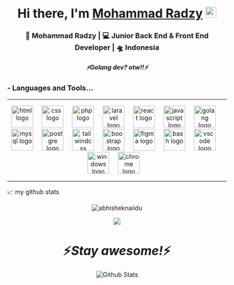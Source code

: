 <div align="center">
   <h1>Hi there, I'm <a href="">Mohammad Radzy</a> <img src="https://media.giphy.com/media/hvRJCLFzcasrR4ia7z/giphy.gif" width="25px"> </h1>
   
</div>


<div align="center">
<h3>👦 Mohammad Radzy | 💻 Junior Back End & Front End Developer | 🛸 Indonesia </h3>
</div>
 
 <h5 align="center">
   <i>⚡️Golang dev? otw!!⚡️</i>
  </h5>
 
 


### - Languages and Tools...

<hr>
<div align="center">
  <img src="https://cdn.jsdelivr.net/gh/devicons/devicon@latest/icons/html5/html5-original.svg" height="50" alt="html logo"/>
  <img width="12" />
  <img src="https://cdn.jsdelivr.net/gh/devicons/devicon@latest/icons/css3/css3-original.svg" height="50" alt="css logo" />
  <img width="12" />
  <img src="https://cdn.jsdelivr.net/gh/devicons/devicon/icons/php/php-original.svg" height="50" alt="php logo" />
  <img width="12" />
  <img src="https://cdn.jsdelivr.net/gh/devicons/devicon/icons/laravel/laravel-original.svg" height="50" alt="laravel logo" />
  <img width="12" />
  <img src="https://cdn.jsdelivr.net/gh/devicons/devicon/icons/react/react-original.svg" height="50" alt="react logo" />
  <img width="12" />
  <img src="https://cdn.jsdelivr.net/gh/devicons/devicon/icons/javascript/javascript-original.svg" height="50" alt="javascript logo" />
  <img width="12" />
  <img src="https://cdn.jsdelivr.net/gh/devicons/devicon@latest/icons/go/go-original-wordmark.svg" height="50" alt="golang logo"/>
  <img width="12" />
  <img src="https://cdn.jsdelivr.net/gh/devicons/devicon/icons/mysql/mysql-original.svg" height="50" alt="mysql logo" />
  <img width="12" />
  <img src="https://cdn.jsdelivr.net/gh/devicons/devicon@latest/icons/postgresql/postgresql-original.svg" height="50" alt="postgre logo"/>
  <img width="12" />
  <img src="https://cdn.jsdelivr.net/gh/devicons/devicon/icons/tailwindcss/tailwindcss-original.svg" height="50" alt="tailwindcss logo" />
  <img width="12" />
   <img src="https://cdn.jsdelivr.net/gh/devicons/devicon@latest/icons/bootstrap/bootstrap-original.svg" height="50" alt="boostrap logo"/>
  <img width="12" />
  <img src="https://cdn.jsdelivr.net/gh/devicons/devicon/icons/figma/figma-original.svg" height="50" alt="figma logo" />
  <img width="12" />
   <img src="https://cdn.jsdelivr.net/gh/devicons/devicon@latest/icons/bash/bash-original.svg" height="50" alt="bash logo"/>
  <img width="12" />
  <img src="https://cdn.jsdelivr.net/gh/devicons/devicon/icons/vscode/vscode-original.svg" height="50" alt="vscode logo" />
  <img width="12" />
  <img src="https://cdn.jsdelivr.net/gh/devicons/devicon/icons/windows8/windows8-original.svg" height="50" alt="windows logo" />
  <img width="12" />
  <img src="https://cdn.jsdelivr.net/gh/devicons/devicon/icons/chrome/chrome-original.svg" height="50" alt="chrome logo" />
  <img width="12" />
</div>
<hr>


📈 my github stats

<p align="center"> <img src="https://github-readme-stats.vercel.app/api?username=Mozywozy&show_icons=true&theme=gotham" alt="abhisheknaiidu" />

<div align="center">
  <img src="https://github-readme-stats.vercel.app/api/wakatime?username=mozywozy&border_radius=5px&theme=dark&bg_color=0e1117&border_color=1e1e1f&icon_color=58a6ff&show_icons=true&disable_animations=false&custom_title=Playtime%20Stats">
</div>  

<h1 align='center'>⚡️<i>Stay awesome!</i>⚡️</h1>

<p align="center">
        <img src="https://raw.githubusercontent.com/mayhemantt/mayhemantt/Update/svg/Bottom.svg" alt="Github Stats" />
</p>
